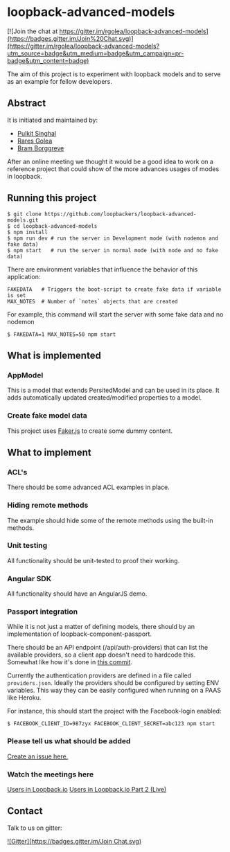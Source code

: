 # loopback-advanced-models

[![Join the chat at https://gitter.im/rgolea/loopback-advanced-models](https://badges.gitter.im/Join%20Chat.svg)](https://gitter.im/rgolea/loopback-advanced-models?utm_source=badge&utm_medium=badge&utm_campaign=pr-badge&utm_content=badge)

The aim of this project is to experiment with loopback models and to serve as
an example for fellow developers.

## Abstract

It is initiated and maintained by:

- [Pulkit Singhal](https://github.com/pulkitsinghal)
- [Rares Golea](https://github.com/rgolea)
- [Bram Borggreve](https://github.com/beeman)

After an online meeting we thought it would be a good idea to work on a reference
project that could show of the more advances usages of modes in loopback.

## Running this project

    $ git clone https://github.com/loopbackers/loopback-advanced-models.git
    $ cd loopback-advanced-models
    $ npm install
    $ npm run dev # run the server in Development mode (with nodemon and fake data)
    $ npm start   # run the server in normal mode (with node and no fake data)

There are environment variables that influence the behavior of this application:

    FAKEDATA   # Triggers the boot-script to create fake data if variable is set
    MAX_NOTES  # Number of `notes` objects that are created

For example, this command will start the server with some fake data and no nodemon

    $ FAKEDATA=1 MAX_NOTES=50 npm start

## What is implemented

### AppModel

This is a model that extends PersitedModel and can be used in its place. It adds
automatically updated created/modified properties to a model.

### Create fake model data

This project uses [Faker.js](https://github.com/marak/Faker.js/) to create some
dummy content.

## What to implement

### ACL's

There should be some advanced ACL examples in place.

### Hiding remote methods

The example should hide some of the remote methods using the built-in methods.

### Unit testing

All functionality should be unit-tested to proof their working.

### Angular SDK

All functionality should have an AngularJS demo.

### Passport integration

While it is not just a matter of defining models, there should by an implementation
of loopback-component-passport.

There should be an API endpoint (/api/auth-providers) that can list the available
providers, so a client app doesn't need to hardcode this. Somewhat like how it's
done in [this  commit](https://github.com/loopbackers/loopback-angular-admin/commit/ad88478ee261b41415eee72fe2466a14bc7aa0be#diff-44f70a8b9cd0111def427647ebf3d4f2R1).

Currently the authentication providers are defined in a file called `providers.json`.
Ideally the providers should be configured by setting ENV variables. This way they
can be easily configured when running on a PAAS like Heroku.

For instance, this should start the project with the Facebook-login enabled:  

    $ FACEBOOK_CLIENT_ID=987zyx FACEBOOK_CLIENT_SECRET=abc123 npm start

### Please tell us what should be added

[Create an issue here.](https://github.com/loopbackers/loopback-advanced-models/issues)

### Watch the meetings here

[Users in Loopback.io](https://www.youtube.com/watch?v=UdsOcOVg_0M)
[Users in Loopback.io Part 2 (Live)](https://www.youtube.com/watch?v=RRH3oxbJdBs&lc=z13mw1jirsapshvm3225yrmhokm2thjly)

## Contact

Talk to us on gitter:

[![Gitter](https://badges.gitter.im/Join Chat.svg)](https://gitter.im/loopbackers/loopback-advanced-models?utm_source=badge&utm_medium=badge&utm_campaign=pr-badge&utm_content=badge)
